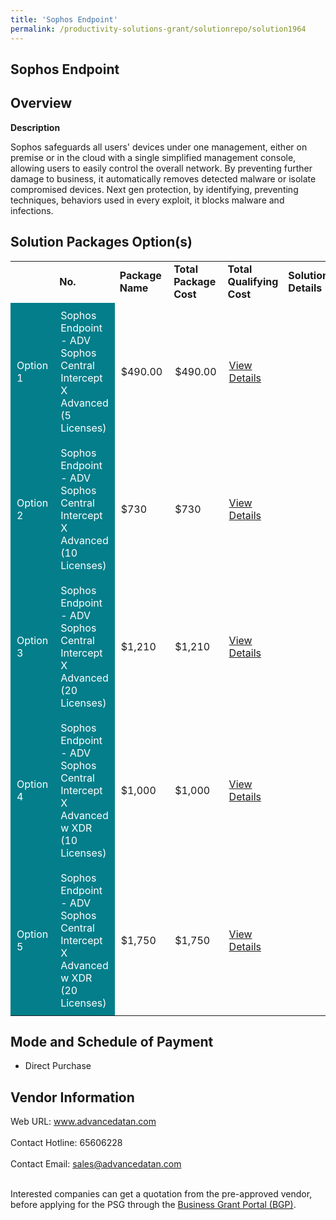 ```yaml
---
title: 'Sophos Endpoint'
permalink: /productivity-solutions-grant/solutionrepo/solution1964
---
```


## Sophos Endpoint

## Overview

**Description**

Sophos safeguards all users' devices under one management, either on premise or in the cloud with a single simplified management console, allowing users to easily control the overall network. By preventing further damage to business, it automatically removes detected malware or isolate compromised devices. Next gen protection, by identifying, preventing techniques, behaviors used in every exploit, it blocks malware and infections.

## Solution Packages Option(s)

<table>
<th>
<td><b>No.</b></td>
<td><b>Package Name</b></td>
<td><b>Total Package Cost</b></td>
<td><b>Total Qualifying Cost</b></td>
<td><b>Solution Details</b></td>
</th>
<tr>
<td style='padding: 10px; background-color: #037E8A; color: #FFFFFF;'>Option 1</td>
<td style='padding: 10px; background-color: #037E8A; color: #FFFFFF;'>Sophos Endpoint - ADV Sophos Central Intercept X Advanced (5 Licenses)</td>
<td style='padding: 10px;'>$490.00</td>
<td style='padding: 10px;'>$490.00</td>
<td style='padding: 10px;'><a href='https://www.gobusiness.gov.sg/images/psg/Desensitised_Advancedata_Annex_3_CR_wef_26_May_2022_Part_1.pdf' target='_blank'>View Details</a></td>
</tr>
<tr>
<td style='padding: 10px; background-color: #037E8A; color: #FFFFFF;'>Option 2</td>
<td style='padding: 10px; background-color: #037E8A; color: #FFFFFF;'>Sophos Endpoint - ADV Sophos Central Intercept X Advanced (10 Licenses)</td>
<td style='padding: 10px;'>$730</td>
<td style='padding: 10px;'>$730</td>
<td style='padding: 10px;'><a href='https://www.gobusiness.gov.sg/images/psg/Desensitised_Advancedata_Annex_3_CR_wef_26_May_2022_Part_2.pdf' target='_blank'>View Details</a></td>
</tr>
<tr>
<td style='padding: 10px; background-color: #037E8A; color: #FFFFFF;'>Option 3</td>
<td style='padding: 10px; background-color: #037E8A; color: #FFFFFF;'>Sophos Endpoint - ADV Sophos Central Intercept X Advanced (20 Licenses) </td>
<td style='padding: 10px;'>$1,210</td>
<td style='padding: 10px;'>$1,210</td>
<td style='padding: 10px;'><a href='https://www.gobusiness.gov.sg/images/psg/Desensitised_Advancedata_Annex_3_CR_wef_26_May_2022_Part_3.pdf' target='_blank'>View Details</a></td>
</tr>
<tr>
<td style='padding: 10px; background-color: #037E8A; color: #FFFFFF;'>Option 4</td>
<td style='padding: 10px; background-color: #037E8A; color: #FFFFFF;'>Sophos Endpoint - ADV Sophos Central Intercept X Advanced w XDR (10 Licenses)</td>
<td style='padding: 10px;'>$1,000</td>
<td style='padding: 10px;'>$1,000</td>
<td style='padding: 10px;'><a href='https://www.gobusiness.gov.sg/images/psg/Desensitised_Advancedata_Annex_3_CR_wef_26_May_2022_Part_4.pdf' target='_blank'>View Details</a></td>
</tr>
<tr>
<td style='padding: 10px; background-color: #037E8A; color: #FFFFFF;'>Option 5</td>
<td style='padding: 10px; background-color: #037E8A; color: #FFFFFF;'>Sophos Endpoint - ADV Sophos Central Intercept X Advanced w XDR (20 Licenses) </td>
<td style='padding: 10px;'>$1,750</td>
<td style='padding: 10px;'>$1,750</td>
<td style='padding: 10px;'><a href='https://www.gobusiness.gov.sg/images/psg/Desensitised_Advancedata_Annex_3_CR_wef_26_May_2022_Part_5.pdf' target='_blank'>View Details</a></td>
</tr>
</table>

## Mode and Schedule of Payment

 - Direct Purchase

## Vendor Information

 Web URL: www.advancedatan.com <br><br>Contact Hotline: 65606228 <br><br>Contact Email: sales@advancedatan.com <br><br>

Interested companies can get a quotation from the pre-approved vendor, before applying for the PSG through the <a href='https://www.businessgrants.gov.sg/' target='_blank' rel='noopener'>Business Grant Portal (BGP)</a>.

<script src="/jquery/resize-tables.js"></script>
